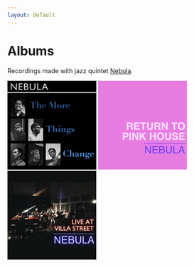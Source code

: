 ```yaml
---
layout: default
---
```


# Albums

Recordings made with jazz quintet [Nebula](https://www.nebulajazz.com).

[![Nebula: The More Things Change](assets/img/nebulathemorethingschange.jpg)](https://store.cdbaby.com/cd/nebula53)
[![Nebula: Return to Pink House (Live)](assets/img/nebulareturntopinkhouse.jpg)](https://store.cdbaby.com/cd/nebula52)
[![Nebula: Live at Villa St](assets/img/nebulaliveatvillast.jpg)](https://store.cdbaby.com/cd/nebula5)
